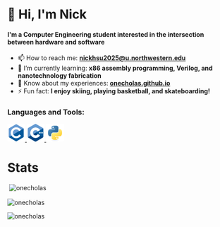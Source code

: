 <h1 align="left">👋 Hi, I'm Nick</h1>
<h4 align="left">I'm a Computer Engineering student interested in the intersection between hardware and software</h3>

- 📫 How to reach me: **nickhsu2025@u.northwestern.edu**
- 🌱 I’m currently learning: **x86 assembly programming, Verilog, and nanotechnology fabrication**
- 📄 Know about my experiences: **[onecholas.github.io](onecholas.github.io)**
- ⚡ Fun fact: **I enjoy skiing, playing basketball, and skateboarding!**

<h3 align="left">Languages and Tools:</h3>
<p align="left"> <a href="https://www.cprogramming.com/" target="_blank" rel="noreferrer"> <img src="https://raw.githubusercontent.com/devicons/devicon/master/icons/c/c-original.svg" alt="c" width="40" height="40"/> </a> <a href="https://www.w3schools.com/cpp/" target="_blank" rel="noreferrer"> <img src="https://raw.githubusercontent.com/devicons/devicon/master/icons/cplusplus/cplusplus-original.svg" alt="cplusplus" width="40" height="40"/> </a> <a href="https://www.python.org" target="_blank" rel="noreferrer"> <img src="https://raw.githubusercontent.com/devicons/devicon/master/icons/python/python-original.svg" alt="python" width="40" height="40"/> </a> </p>


<h1 align="left">Stats</h1>

<p>&nbsp;<img align="center" src="https://github-readme-stats.vercel.app/api?username=onecholas&show_icons=true&locale=en" alt="onecholas" /></p>
<p><img align="center" src="https://github-readme-streak-stats.herokuapp.com/?user=onecholas&" alt="onecholas" /></p>

<p><img align="left" src="https://github-readme-stats.vercel.app/api/top-langs?username=onecholas&show_icons=true&locale=en&layout=compact" alt="onecholas" /></p>
